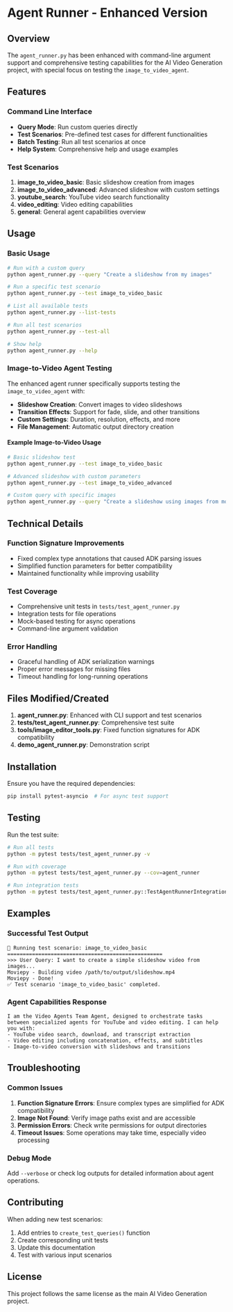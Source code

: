 # Agent Runner - Enhanced Version

## Overview

The `agent_runner.py` has been enhanced with command-line argument support and comprehensive testing capabilities for the AI Video Generation project, with special focus on testing the `image_to_video_agent`.

## Features

### Command Line Interface
- **Query Mode**: Run custom queries directly
- **Test Scenarios**: Pre-defined test cases for different functionalities
- **Batch Testing**: Run all test scenarios at once
- **Help System**: Comprehensive help and usage examples

### Test Scenarios

1. **image_to_video_basic**: Basic slideshow creation from images
2. **image_to_video_advanced**: Advanced slideshow with custom settings
3. **youtube_search**: YouTube video search functionality
4. **video_editing**: Video editing capabilities
5. **general**: General agent capabilities overview

## Usage

### Basic Usage
```bash
# Run with a custom query
python agent_runner.py --query "Create a slideshow from my images"

# Run a specific test scenario
python agent_runner.py --test image_to_video_basic

# List all available tests
python agent_runner.py --list-tests

# Run all test scenarios
python agent_runner.py --test-all

# Show help
python agent_runner.py --help
```

### Image-to-Video Agent Testing

The enhanced agent runner specifically supports testing the `image_to_video_agent` with:

- **Slideshow Creation**: Convert images to video slideshows
- **Transition Effects**: Support for fade, slide, and other transitions
- **Custom Settings**: Duration, resolution, effects, and more
- **File Management**: Automatic output directory creation

#### Example Image-to-Video Usage
```bash
# Basic slideshow test
python agent_runner.py --test image_to_video_basic

# Advanced slideshow with custom parameters
python agent_runner.py --test image_to_video_advanced

# Custom query with specific images
python agent_runner.py --query "Create a slideshow using images from movie-reels/images/ folder"
```

## Technical Details

### Function Signature Improvements
- Fixed complex type annotations that caused ADK parsing issues
- Simplified function parameters for better compatibility
- Maintained functionality while improving usability

### Test Coverage
- Comprehensive unit tests in `tests/test_agent_runner.py`
- Integration tests for file operations
- Mock-based testing for async operations
- Command-line argument validation

### Error Handling
- Graceful handling of ADK serialization warnings
- Proper error messages for missing files
- Timeout handling for long-running operations

## Files Modified/Created

1. **agent_runner.py**: Enhanced with CLI support and test scenarios
2. **tests/test_agent_runner.py**: Comprehensive test suite
3. **tools/image_editor_tools.py**: Fixed function signatures for ADK compatibility
4. **demo_agent_runner.py**: Demonstration script

## Installation

Ensure you have the required dependencies:

```bash
pip install pytest-asyncio  # For async test support
```

## Testing

Run the test suite:
```bash
# Run all tests
python -m pytest tests/test_agent_runner.py -v

# Run with coverage
python -m pytest tests/test_agent_runner.py --cov=agent_runner

# Run integration tests
python -m pytest tests/test_agent_runner.py::TestAgentRunnerIntegration -v
```

## Examples

### Successful Test Output
```
🧪 Running test scenario: image_to_video_basic
==================================================
>>> User Query: I want to create a simple slideshow video from images...
Moviepy - Building video /path/to/output/slideshow.mp4
Moviepy - Done!
✅ Test scenario 'image_to_video_basic' completed.
```

### Agent Capabilities Response
```
I am the Video Agents Team Agent, designed to orchestrate tasks between specialized agents for YouTube and video editing. I can help you with:
- YouTube video search, download, and transcript extraction
- Video editing including concatenation, effects, and subtitles
- Image-to-video conversion with slideshows and transitions
```

## Troubleshooting

### Common Issues

1. **Function Signature Errors**: Ensure complex types are simplified for ADK compatibility
2. **Image Not Found**: Verify image paths exist and are accessible
3. **Permission Errors**: Check write permissions for output directories
4. **Timeout Issues**: Some operations may take time, especially video processing

### Debug Mode
Add `--verbose` or check log outputs for detailed information about agent operations.

## Contributing

When adding new test scenarios:

1. Add entries to `create_test_queries()` function
2. Create corresponding unit tests
3. Update this documentation
4. Test with various input scenarios

## License

This project follows the same license as the main AI Video Generation project.

